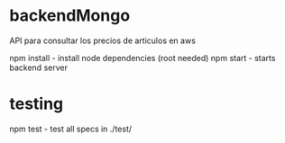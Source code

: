 # backendMongo

API para consultar los precios de articulos en aws

npm install - install node dependencies (root needed)
npm start - starts backend server

# testing
npm test - test all specs in ./test/
